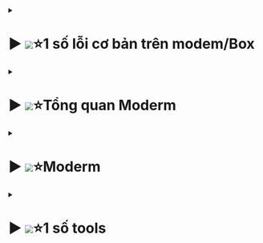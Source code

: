  
  <details>
  <summary><h1>▶ <img src="https://cdn.discordapp.com/attachments/873930625852264478/1141664506938929172/367429896_739671061503007_2731119256675237562_n.png?ex=662d6dad&is=662c1c2d&hm=5b2350e6e71e8a57797cdd5387db3438abb01755621fbbb09f75580a25e0aeb5&" width="100px" >⭐1 số lỗi cơ bản trên modem/Box</h1></summary>



  
<details>
  <summary><h2>Modem</h2></summary>

- Trước khi check thì kiểm tra gói cước nhà khg
- Ứng với mỗi gói sẽ phù hợp từng mô hình

![Hình ảnh minh họa](Pic/image-63.png)
- Với mạng lag/chậm, chập chờn:
  + Kiểm tra vị trí khách hàng sử dụng:
    + Nếu đo sóng thấy xa thì care khg mua AP
  + Dịch vụ nào chậm:
    + Nếu kiểm tra modem ok , các dịch vụ khác ok .
    + Chỉ có quốc tế/ game /live stream lag thì gỡ Nat , care khg lên wifi 6 để phù hơp
    + Nếu nhiều thiết bị thì care nâng lên gói META
  + Gói cước / thiết bị có phù hợp với nhu cầu khách hàng hay không
    + Check cái này trong mục modem
  + Kiểm tra modem khg có lỗi hay không :
    + Đổi tên wifi /pass , rút hết dây lan của khg 
    + Lấy 1 điện thoại vào check ping `192.18.1.1` mà rớt gói hoặc ping lên mấy trăm 
    + thì đổi modem khác rồi đo lại
  + Với trường hợp mà khg dùng mạng chậm:
    + ping tới trang khách hàng dùng , ví dụ `youtube.com` mà rớt gói , ping cao
    + Báo SCC hỗ trợ
  





</details>


<details>
<summary><h2>Box</h2></summary>
















</details>
</details>
 
 
 
 
 
 
 
 
 <details>
  <summary><h1>▶ <img src="https://media.discordapp.net/attachments/873930625852264478/1121374787390935090/347257685_231153696350928_6760447550098856713_n.png?ex=662a25a7&is=6617b0a7&hm=485614037c1538e78c78ae9aec91754b74798548b1d530b71a4bc72c6d96450b&=&format=webp&quality=lossless&width=316&height=437" width="100px" >⭐Tổng quan Moderm</h1></summary>


![Hình ảnh minh họa](Pic/image-104.png)
![Hình ảnh minh họa](Pic/image-105.png)
![Hình ảnh minh họa](Pic/image-106.png)
![Hình ảnh minh họa](Pic/image-107.png)
![Hình ảnh minh họa](Pic/image-108.png)


![Hình ảnh minh họa](Pic/image-45.png)
![Hình ảnh minh họa](Pic/image-46.png)
![Hình ảnh minh họa](Pic/image-47.png)






 </details>















<details>
  <summary><h1>▶ <img src="https://media.discordapp.net/attachments/873930625852264478/1141665337125912606/368070966_3371779193073070_2050944760907663084_n.png?ex=662a22b3&is=6617adb3&hm=13cac8d20810a33ce9b7e41a2a451e4afd0add4b6128ddc81141f14fe05b149c&=&format=webp&quality=lossless&width=508&height=903" width="90px" >⭐Moderm</h1></summary>

<details>
  <summary><h2>AP AX3000C</h2></summary>


![Hình ảnh minh họa](Pic/image.png)







**Trước khi cấu hình thì update Firmware mới nhất cho AP**
- Link tải: 
	+  <a href="https://drive.google.com/file/d/1uSCAUmn9oYvDRcZJAFk4GAzpJvVn7j_j/view?usp=sharing" target="_blank">update Firmware mới nhất cho AP</a>.


<details>
<summary><h3>Mô hình G97GR3-AP</h3></summary>

![alt text](Pic/image-1.png)
![alt text](Pic/image-2.png)
![alt text](Pic/image-3.png)
![alt text](Pic/image-4.png)
![alt text](Pic/image-5.png)
![alt text](Pic/image-6.png)
![alt text](Pic/image-9.png)




</details>	

<details>
<summary><h3>Mô hình G97CM – AX3000C</h3></summary>

![Hình ảnh minh họa](Pic/image-10.png)
![Hình ảnh minh họa](Pic/image-11.png)
![Hình ảnh minh họa](Pic/image-12.png)
![Hình ảnh minh họa](Pic/image-13.png)
![Hình ảnh minh họa](Pic/image-14.png)
![Hình ảnh minh họa](Pic/image-16.png)
**Chú ý:**
![Hình ảnh minh họa](Pic/image-15.png)




</details>


<details>
<summary><h3>1 số lỗi AX3000C</h3></summary>

![Hình ảnh minh họa](Pic/image-17.png)
![Hình ảnh minh họa](Pic/image-18.png)


</details>
</details>	

<details>
  <summary><h2>AP AX1800AZ</h2></summary>

![Hình ảnh minh họa](Pic/image-23.png)
![Hình ảnh minh họa](Pic/image-24.png)
![Hình ảnh minh họa](Pic/image-25.png)
![Hình ảnh minh họa](Pic/image-26.png)
![Hình ảnh minh họa](Pic/image-27.png)
![Hình ảnh minh họa](Pic/image-28.png)
![Hình ảnh minh họa](Pic/image-29.png)

**Chú ý cấu hình IGMP( để mở luồng IPTV):**
![Hình ảnh minh họa](Pic/image-30.png)
![Hình ảnh minh họa](Pic/image-31.png)

- Logo: ZTE
![Hình ảnh minh họa](Pic/image-32.png)

- Logo: FPT
![Hình ảnh minh họa](Pic/image-33.png)

**Chú ý về G97GR3:**
![Hình ảnh minh họa](Pic/image-34.png)

	
</details>
<details>
  <summary><h2>AP AX1500C</h2></summary

![Hình ảnh minh họa](Pic/image-36.png)
![Hình ảnh minh họa](Pic/image-37.png)
![Hình ảnh minh họa](Pic/image-38.png)
![Hình ảnh minh họa](Pic/image-39.png)
![Hình ảnh minh họa](Pic/image-40.png)
![Hình ảnh minh họa](Pic/image-41.png)

- G97GR3:
![Hình ảnh minh họa](Pic/image-42.png)

**Chú ý thiết lập MESH AX1500C**
![Hình ảnh minh họa](Pic/image-43.png)
![Hình ảnh minh họa](Pic/image-44.png)



</details>

<details>
  <summary><h2>Vigor 2926>>300b)</h2></summary>

![Hình ảnh minh họa](Pic/image-48.png)
![Hình ảnh minh họa](Pic/image-49.png)
![Hình ảnh minh họa](Pic/image-50.png)
![Hình ảnh minh họa](Pic/image-51.png)
![Hình ảnh minh họa](Pic/image-52.png)
![Hình ảnh minh họa](Pic/image-53.png)
![Hình ảnh minh họa](Pic/image-54.png)

**Cấu hình load balance(quán nét)**
![Hình ảnh minh họa](Pic/image-55.png)
![Hình ảnh minh họa](Pic/image-56.png)
![Hình ảnh minh họa](Pic/image-57.png)


**Cấu hình IPTV**
![Hình ảnh minh họa](Pic/image-58.png)
![Hình ảnh minh họa](Pic/image-59.png)
![Hình ảnh minh họa](Pic/image-60.png)

**GIỚI HẠN BĂNG THÔNG CHO QUÁN NÉT**
- **Bandwidth Limit:**
- Thường quán net tầm 15~20M
  -  Default Limit:
![Hình ảnh minh họa](Pic/image-61.png)
  - Limitation Lish:(Độ ưu tiên cao hơn Default Limit )
    - Theo iprange:
![Hình ảnh minh họa](Pic/image-93.png)
  + Each : Mỗi máy
  + Share: Chia đêu ,VD có 10 máy giới hạn thi 50M  chia đều , mỗi máy 5M
  + Theo ip object:
![Hình ảnh minh họa](Pic/image-97.png)
![Hình ảnh minh họa](Pic/image-95.png)
![Hình ảnh minh họa](Pic/image-96.png)

  - Nếu có nhiều IP thì chọn Group:
![Hình ảnh minh họa](Pic/image-98.png)
![Hình ảnh minh họa](Pic/image-99.png)
![Hình ảnh minh họa](Pic/image-100.png)

  - Giới hạn băng thông theo ss:
![Hình ảnh minh họa](Pic/image-103.png)
  **Session Limit :**
   + Thường chọn 300 Session
![Hình ảnh minh họa](Pic/image-101.png)
  - Kiểm tra lưu lượng
![Hình ảnh minh họa](Pic/image-102.png)

  
 

</details>


<details>
  <summary><h2>EdgeRouter X </h2></summary>

- Laptop + pord 2 
- Nhớ đặt ip tĩnh;192.168.1.xxx

![Hình ảnh minh họa](Pic/image-77.png)
![Hình ảnh minh họa](Pic/image-78.png)
![Hình ảnh minh họa](Pic/image-79.png)
![Hình ảnh minh họa](Pic/image-80.png)
![Hình ảnh minh họa](Pic/image-81.png)

- Cấu hình xong tắt ip tĩnh
- Cấu hình load balancing:
![Hình ảnh minh họa](Pic/image-82.png)
![Hình ảnh minh họa](Pic/image-83.png)
![Hình ảnh minh họa](Pic/image-84.png)

- Tính năng này nghĩa là 1 line bị đứt thì Router sẽ chạy line còn lại( nghĩa là k load đc 2 line)
- Vào dashbord kiểm tra
![Hình ảnh minh họa](Pic/image-85.png)

- Cấu hình IPTV:




</details>	



<details>
  <summary><h2>AC1000F</h2></summary>

![Hình ảnh minh họa](Pic/image-67.png)
![Hình ảnh minh họa](Pic/image-68.png)
![Hình ảnh minh họa](Pic/image-69.png)


- 20 với 2.4
- 40 với 5.0
![Hình ảnh minh họa](Pic/image-70.png)
![Hình ảnh minh họa](Pic/image-71.png)
![Hình ảnh minh họa](Pic/image-72.png)




</details>	


<details>
  <summary><h2> ARUBA INSTANT ON AP11</h2></summary>

![Hình ảnh minh họa](Pic/image-86.png)
- Dây xanh từ modem 
- Dây trắng từ aruba
![Hình ảnh minh họa](Pic/image-88.png)
![Hình ảnh minh họa](Pic/image-87.png)
![Hình ảnh minh họa](Pic/image-89.png)
![Hình ảnh minh họa](Pic/image-90.png)
![Hình ảnh minh họa](Pic/image-91.png)
![Hình ảnh minh họa](Pic/image-92.png)


</details>	

</details>	

</details>
</details>









<details>
  <summary><h1>▶ <img src="https://cdn.discordapp.com/attachments/873930625852264478/1089866071273639956/337236545_1645152432590011_7156356481797820595_n.png?ex=662f7d60&is=661d0860&hm=e8f183b088c6dccdd6f31f38852a6129ef437a0392c338f8a79af5fdf1409314&" width="110px" >⭐1 số tools</h1></summary>

<details>
  <summary><h2>Network Analyzer</h2></summary>

![Hình ảnh minh họa](Pic/image-19.png)
![Hình ảnh minh họa](Pic/image-20.png)
![Hình ảnh minh họa](Pic/image-21.png)
![Hình ảnh minh họa](Pic/image-22.png)


</details> 

<details>
  <summary><h2>Wireshark</h2></summary>

- Link tải: 
	+  <a href="https://drive.google.com/file/d/1MB_4SMiYgDr9RJzAJPVTkLy5sgnDNK7o/view?usp=sharing" target="_blank">update Firmware mới nhất cho AP</a>.


![Hình ảnh minh họa](Pic/image-63.png)
![Hình ảnh minh họa](Pic/image-64.png)
![Hình ảnh minh họa](Pic/image-65.png)


- Nhập lệnh : ip.addr == 192.168.xxx.xx
![Hình ảnh minh họa](Pic/image-66.png)





</details>



details>
  <summary><h2>VLC</h2></summary>

- `udp://@225.1.2.247:30120`

![Hình ảnh minh họa](Pic/image-73.png)
![Hình ảnh minh họa](Pic/image-75.png)
![Hình ảnh minh họa](Pic/image-76.png)





</details>
</details>
